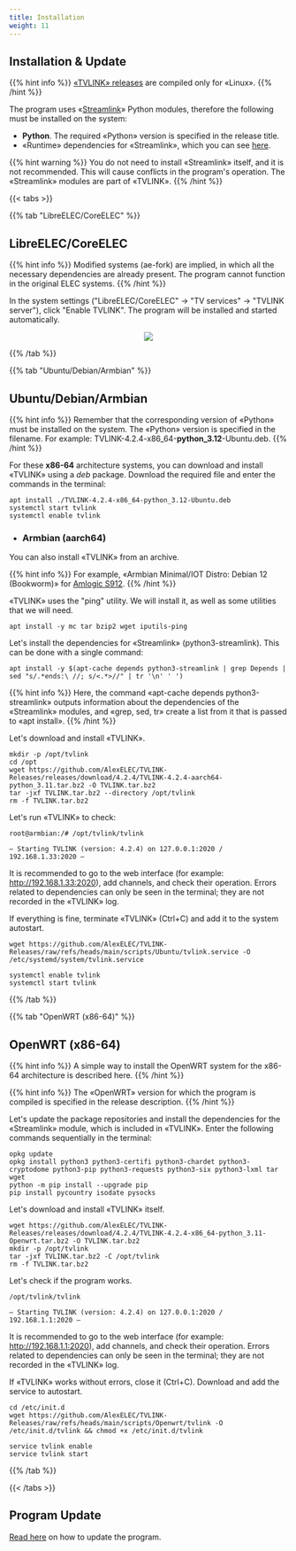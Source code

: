 ```yaml
---
title: Installation
weight: 11
---
```


## Installation & Update

{{% hint info %}}
<a target='_blank' href="https://github.com/AlexELEC/TVLINK-Releases/releases">«TVLINK» releases</a> are compiled only for «Linux».
{{% /hint %}}

The program uses «<a target='_blank' href="https://streamlink.github.io/">Streamlink</a>» Python modules,
therefore the following must be installed on the system:

+ **Python**. The required «Python» version is specified in the release title.
+ «Runtime» dependencies for «Streamlink», which you can see <a target='_blank' href="https://streamlink.github.io/install.html#dependencies">here</a>.

{{% hint warning %}}
You do not need to install «Streamlink» itself, and it is not recommended. This will cause conflicts
in the program's operation. The «Streamlink» modules are part of «TVLINK».
{{% /hint %}}

{{< tabs >}}

{{% tab "LibreELEC/CoreELEC" %}}

## LibreELEC/CoreELEC

{{% hint info %}}
Modified systems (ae-fork) are implied, in which all the necessary dependencies are already present.
The program cannot function in the original ELEC systems.
{{% /hint %}}

In the system settings ("LibreELEC/CoreELEC" -> "TV services" -> "TVLINK server"), click "Enable TVLINK".
The program will be installed and started automatically.

<p align="center">
  <img src="/tvlink/install/install-libre.png" />
</p>

{{% /tab %}}

{{% tab "Ubuntu/Debian/Armbian" %}}

## Ubuntu/Debian/Armbian

{{% hint info %}}
Remember that the corresponding version of «Python» must be installed on the system. The «Python» version is specified in the filename.
For example: TVLINK-4.2.4-x86_64-**python_3.12**-Ubuntu.deb.
{{% /hint %}}

For these **x86-64** architecture systems, you can download and install «TVLINK» using a *deb* package.
Download the required file and enter the commands in the terminal:

    apt install ./TVLINK-4.2.4-x86_64-python_3.12-Ubuntu.deb
    systemctl start tvlink
    systemctl enable tvlink

+ ### Armbian (aarch64)

You can also install «TVLINK» from an archive.

{{% hint info %}}
For example, «Armbian Minimal/IOT Distro: Debian 12 (Bookworm)» for <a target='_blank' href="https://www.armbian.com/amlogic-s9xx-tv-box/">Amlogic S912</a>.
{{% /hint %}}

«TVLINK» uses the "ping" utility. We will install it, as well as some utilities that we will need.

    apt install -y mc tar bzip2 wget iputils-ping

Let's install the dependencies for «Streamlink» (python3-streamlink). This can be done with a single command:

    apt install -y $(apt-cache depends python3-streamlink | grep Depends | sed "s/.*ends:\ //; s/<.*>//" | tr '\n' ' ')

{{% hint info %}}
Here, the command «apt-cache depends python3-streamlink» outputs information about the dependencies of the «Streamlink» modules,
and «grep, sed, tr» create a list from it that is passed to «apt install».
{{% /hint %}}

Let's download and install «TVLINK».

    mkdir -p /opt/tvlink
    cd /opt
    wget https://github.com/AlexELEC/TVLINK-Releases/releases/download/4.2.4/TVLINK-4.2.4-aarch64-python_3.11.tar.bz2 -O TVLINK.tar.bz2
    tar -jxf TVLINK.tar.bz2 --directory /opt/tvlink
    rm -f TVLINK.tar.bz2

Let's run «TVLINK» to check:

    root@armbian:/# /opt/tvlink/tvlink

    — Starting TVLINK (version: 4.2.4) on 127.0.0.1:2020 / 192.168.1.33:2020 —

It is recommended to go to the web interface (for example: http://192.168.1.33:2020), add channels, and check their operation.
Errors related to dependencies can only be seen in the terminal; they are not recorded in the «TVLINK» log.

If everything is fine, terminate «TVLINK» (Ctrl+C) and add it to the system autostart.

    wget https://github.com/AlexELEC/TVLINK-Releases/raw/refs/heads/main/scripts/Ubuntu/tvlink.service -O /etc/systemd/system/tvlink.service
    
    systemctl enable tvlink
    systemctl start tvlink

{{% /tab %}}

{{% tab "OpenWRT (х86-64)" %}}

## OpenWRT (х86-64)

{{% hint info %}}
A simple way to install the OpenWRT system for the x86-64 architecture is described here.
{{% /hint %}}

{{% hint info %}}
The «OpenWRT» version for which the program is compiled is specified in the release description.
{{% /hint %}}

Let's update the package repositories and install the dependencies for the «Streamlink» module, which is included in «TVLINK».
Enter the following commands sequentially in the terminal:

    opkg update
    opkg install python3 python3-certifi python3-chardet python3-cryptodome python3-pip python3-requests python3-six python3-lxml tar wget
    python -m pip install --upgrade pip
    pip install pycountry isodate pysocks

Let's download and install «TVLINK» itself.

    wget https://github.com/AlexELEC/TVLINK-Releases/releases/download/4.2.4/TVLINK-4.2.4-x86_64-python_3.11-Openwrt.tar.bz2 -O TVLINK.tar.bz2
    mkdir -p /opt/tvlink
    tar -jxf TVLINK.tar.bz2 -C /opt/tvlink
    rm -f TVLINK.tar.bz2

Let's check if the program works.

    /opt/tvlink/tvlink

    — Starting TVLINK (version: 4.2.4) on 127.0.0.1:2020 / 192.168.1.1:2020 —

It is recommended to go to the web interface (for example: http://192.168.1.1:2020), add channels, and check their operation.
Errors related to dependencies can only be seen in the terminal; they are not recorded in the «TVLINK» log.

If «TVLINK» works without errors, close it (Ctrl+C). Download and add the service to autostart.

    cd /etc/init.d
    wget https://github.com/AlexELEC/TVLINK-Releases/raw/refs/heads/main/scripts/Openwrt/tvlink -O /etc/init.d/tvlink && chmod +x /etc/init.d/tvlink
    
    service tvlink enable
    service tvlink start

{{% /tab %}}

{{< /tabs >}}

## Program Update

[Read here](/docs/tvlink/docs/status/#program-update) on how to update the program.
